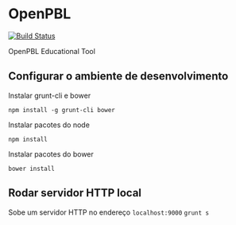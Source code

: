 # OpenPBL

[![Build Status](https://travis-ci.org/DuduMonkey/OpenPBL.svg?branch=master)](https://travis-ci.org/DuduMonkey/OpenPBL)

OpenPBL Educational Tool

## Configurar o ambiente de desenvolvimento
Instalar grunt-cli e bower

`npm install -g grunt-cli bower`

Instalar pacotes do node

`npm install`

Instalar pacotes do bower

`bower install`

## Rodar servidor HTTP local

Sobe um servidor HTTP no endereço `localhost:9000`
`grunt s`
